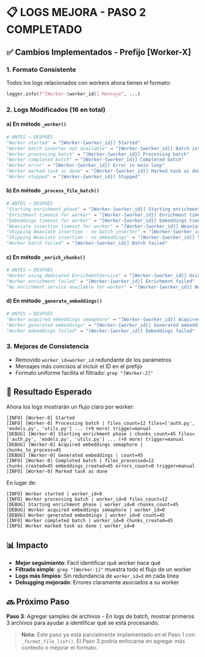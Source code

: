 # 📋 LOGS MEJORA - PASO 2 COMPLETADO

## ✅ Cambios Implementados - Prefijo [Worker-X]

### 1. **Formato Consistente**
Todos los logs relacionados con workers ahora tienen el formato:
```python
logger.info(f"[Worker-{worker_id}] Mensaje", ...)
```

### 2. **Logs Modificados (16 en total)**

#### a) **En método `_worker()`**
```python
# ANTES → DESPUÉS
"Worker started" → "[Worker-{worker_id}] Started"
"Worker batch inserter not available" → "[Worker-{worker_id}] Batch inserter not available"
"Worker processing batch" → "[Worker-{worker_id}] Processing batch"
"Worker completed batch" → "[Worker-{worker_id}] Completed batch"
"Worker error" → "[Worker-{worker_id}] Error in main loop"
"Worker marked task as done" → "[Worker-{worker_id}] Marked task as done"
"Worker stopped" → "[Worker-{worker_id}] Stopped"
```

#### b) **En método `_process_file_batch()`**
```python
# ANTES → DESPUÉS
"Starting enrichment phase" → "[Worker-{worker_id}] Starting enrichment phase"
"Enrichment timeout for worker" → "[Worker-{worker_id}] Enrichment timeout"
"Embeddings timeout for worker" → "[Worker-{worker_id}] Embeddings timeout"
"Weaviate insertion timeout for worker" → "[Worker-{worker_id}] Weaviate insertion timeout"
"Skipping Weaviate insertion - no batch inserter" → "[Worker-{worker_id}] Skipping Weaviate insertion - no batch inserter"
"Skipping Weaviate insertion - no embeddings" → "[Worker-{worker_id}] Skipping Weaviate insertion - no embeddings"
"Worker batch failed" → "[Worker-{worker_id}] Batch failed"
```

#### c) **En método `_enrich_chunks()`**
```python
# ANTES → DESPUÉS
"Worker using dedicated EnrichmentService" → "[Worker-{worker_id}] Using dedicated EnrichmentService"
"Worker enrichment failed" → "[Worker-{worker_id}] Enrichment failed"
"No enrichment service available for worker" → "[Worker-{worker_id}] No enrichment service available"
```

#### d) **En método `_generate_embeddings()`**
```python
# ANTES → DESPUÉS
"Worker acquired embeddings semaphore" → "[Worker-{worker_id}] Acquired embeddings semaphore"
"Worker generated embeddings" → "[Worker-{worker_id}] Generated embeddings"
"Worker embeddings failed" → "[Worker-{worker_id}] Embeddings failed"
```

### 3. **Mejoras de Consistencia**
- Removido `worker_id=worker_id` redundante de los parámetros
- Mensajes más concisos al incluir el ID en el prefijo
- Formato uniforme facilita el filtrado: `grep "[Worker-2]"` 

## 🎯 Resultado Esperado

Ahora los logs mostrarán un flujo claro por worker:
```log
[INFO] [Worker-0] Started
[INFO] [Worker-0] Processing batch | files_count=12 files=['auth.py', 'models.py', 'utils.py'] ... (+9 more) trigger=manual
[DEBUG] [Worker-0] Starting enrichment phase | chunks_count=45 files=['auth.py', 'models.py', 'utils.py'] ... (+9 more) trigger=manual
[DEBUG] [Worker-0] Acquired embeddings semaphore | chunks_to_process=45
[DEBUG] [Worker-0] Generated embeddings | count=45
[INFO] [Worker-0] Completed batch | files_processed=12 chunks_created=45 embeddings_created=45 errors_count=0 trigger=manual
[INFO] [Worker-0] Marked task as done
```

En lugar de:
```log
[INFO] Worker started | worker_id=0
[INFO] Worker processing batch | worker_id=0 files_count=12
[DEBUG] Starting enrichment phase | worker_id=0 chunks_count=45
[DEBUG] Worker acquired embeddings semaphore | worker_id=0
[DEBUG] Worker generated embeddings | worker_id=0 count=45
[INFO] Worker completed batch | worker_id=0 chunks_created=45
[INFO] Worker marked task as done | worker_id=0
```

## 📊 Impacto

- **Mejor seguimiento**: Fácil identificar qué worker hace qué
- **Filtrado simple**: `grep "[Worker-1]"` muestra todo el flujo de un worker
- **Logs más limpios**: Sin redundancia de `worker_id=X` en cada línea
- **Debugging mejorado**: Errores claramente asociados a su worker

## 🔜 Próximo Paso

**Paso 3**: Agregar samples de archivos - En logs de batch, mostrar primeros 3 archivos para ayudar a identificar qué se está procesando.

> **Nota**: Este paso ya está parcialmente implementado en el Paso 1 con `_format_file_list()`. El Paso 3 podría enfocarse en agregar más contexto o mejorar el formato.
